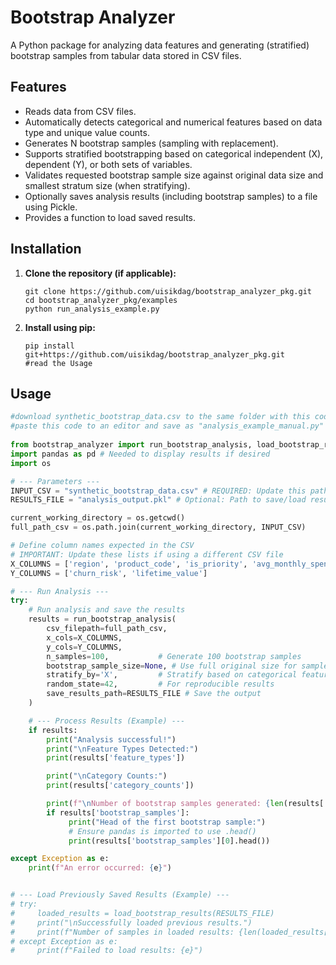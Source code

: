 # Bootstrap Analyzer

A Python package for analyzing data features and generating (stratified) bootstrap samples from tabular data stored in CSV files.

## Features

* Reads data from CSV files.
* Automatically detects categorical and numerical features based on data type and unique value counts.
* Generates N bootstrap samples (sampling with replacement).
* Supports stratified bootstrapping based on categorical independent (X), dependent (Y), or both sets of variables.
* Validates requested bootstrap sample size against original data size and smallest stratum size (when stratifying).
* Optionally saves analysis results (including bootstrap samples) to a file using Pickle.
* Provides a function to load saved results.

## Installation

1.  **Clone the repository (if applicable):**
    ```
    git clone https://github.com/uisikdag/bootstrap_analyzer_pkg.git
    cd bootstrap_analyzer_pkg/examples
    python run_analysis_example.py
    ```

2.  **Install using pip:**
    ```
    pip install git+https://github.com/uisikdag/bootstrap_analyzer_pkg.git
    #read the Usage 
    ```

## Usage

```python
#download synthetic_bootstrap_data.csv to the same folder with this code
#paste this code to an editor and save as "analysis_example_manual.py"
 
from bootstrap_analyzer import run_bootstrap_analysis, load_bootstrap_results
import pandas as pd # Needed to display results if desired
import os

# --- Parameters ---
INPUT_CSV = "synthetic_bootstrap_data.csv" # REQUIRED: Update this path
RESULTS_FILE = "analysis_output.pkl" # Optional: Path to save/load results

current_working_directory = os.getcwd()
full_path_csv = os.path.join(current_working_directory, INPUT_CSV)

# Define column names expected in the CSV
# IMPORTANT: Update these lists if using a different CSV file
X_COLUMNS = ['region', 'product_code', 'is_priority', 'avg_monthly_spend', 'satisfaction_score']
Y_COLUMNS = ['churn_risk', 'lifetime_value']

# --- Run Analysis ---
try:
    # Run analysis and save the results
    results = run_bootstrap_analysis(
        csv_filepath=full_path_csv,
        x_cols=X_COLUMNS,           
        y_cols=Y_COLUMNS,
        n_samples=100,           # Generate 100 bootstrap samples
        bootstrap_sample_size=None, # Use full original size for samples ; =1000 will generate data samples with 1000 rows each
        stratify_by='X',         # Stratify based on categorical features in X_COLS; 'Y','both' are other options
        random_state=42,         # For reproducible results
        save_results_path=RESULTS_FILE # Save the output
    )

    # --- Process Results (Example) ---
    if results:
        print("Analysis successful!")
        print("\nFeature Types Detected:")
        print(results['feature_types'])

        print("\nCategory Counts:")
        print(results['category_counts'])

        print(f"\nNumber of bootstrap samples generated: {len(results['bootstrap_samples'])}")
        if results['bootstrap_samples']:
             print("Head of the first bootstrap sample:")
             # Ensure pandas is imported to use .head()
             print(results['bootstrap_samples'][0].head())

except Exception as e:
    print(f"An error occurred: {e}")


# --- Load Previously Saved Results (Example) ---
# try:
#     loaded_results = load_bootstrap_results(RESULTS_FILE)
#     print("\nSuccessfully loaded previous results.")
#     print(f"Number of samples in loaded results: {len(loaded_results['bootstrap_samples'])}")
# except Exception as e:
#     print(f"Failed to load results: {e}")
```
